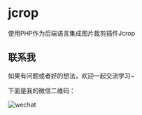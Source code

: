 # jcrop

使用PHP作为后端语言集成图片裁剪插件Jcrop

## 联系我

如果有问题或者好的想法，欢迎一起交流学习~

下面是我的微信二维码：

![wechat](http://7xro8r.com1.z0.glb.clouddn.com/%E5%BE%AE%E4%BF%A1%E4%BA%8C%E7%BB%B4%E7%A0%81.png)
